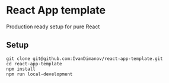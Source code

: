# React App template
Production ready setup for pure React

## Setup
```
git clone git@github.com:IvanDimanov/react-app-template.git
cd react-app-template
npm install
npm run local-development
```
